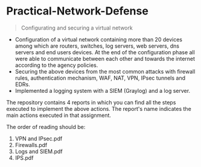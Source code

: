 # Practical-Network-Defense
> Configurating and securing a virtual network

- Configuration of a virtual network containing more than 20 devices among which are routers, switches, log servers, web servers,
dns servers and end users devices. At the end of the configuration phase all were able to communicate between each other and
towards the internet according to the agency policies.
- Securing the above devices from the most common attacks with firewall rules, authentication mechanism, WAF, NAT, VPN, IPsec
tunnels and EDRs.
- Implemented a logging system with a SIEM (Graylog) and a log server.

The repository contains 4 reports in which you can find all the steps executed to implement the above actions. The report's name indicates the main actions executed in that assignment.

The order of reading should be:
1. VPN and IPsec.pdf
1. Firewalls.pdf
1. Logs and SIEM.pdf
1. IPS.pdf
